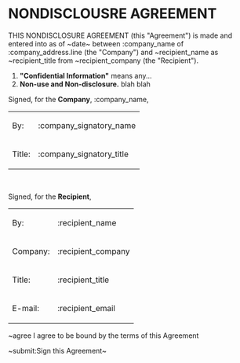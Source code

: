 # NONDISCLOUSRE AGREEMENT
THIS NONDISCLOSURE AGREEMENT (this "Agreement") is made and entered into as of ~date~ between :company_name of :company_address.line (the "Company") and ~recipient_name as ~recipient_title from ~recipient_company (the "Recipient").

1. __"Confidential Information"__ means any...
2. __Non-use and Non-disclosure.__ blah blah

Signed, for the __Company__, :company_name, 

<table>
<tr>
<td>

By: 

</td>
<td class="bold">

:company_signatory_name

</td>
</tr>
<tr>
<td>

Title:

</td>
<td class="bold">

:company_signatory_title

</td>
</tr>
</table>

&nbsp;

Signed, for the __Recipient__, 

<table>
<tr>
<td>

By: 

</td>
<td class="bold">

:recipient_name

</td>
</tr>
<tr>
<td>

Company:

</td>
<td class="bold">

:recipient_company

</td>
</tr>
<tr>
<td>

Title:

</td>
<td class="bold">

:recipient_title

</td>
</tr>
<tr>
<td>

E-mail:

</td>
<td class="bold">

:recipient_email

</td>
</tr>
</table>

~agree I agree to be bound by the terms of this Agreement

~submit:Sign this Agreement~